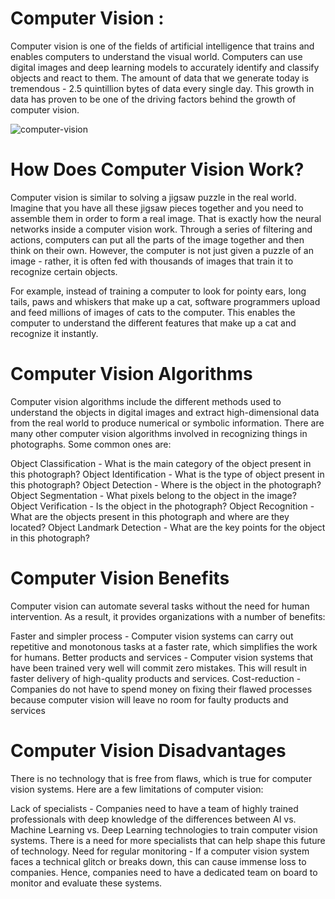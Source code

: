# Computer Vision :
Computer vision is one of the fields of artificial intelligence that trains and enables computers to understand the visual world. Computers can use digital images and deep learning models to accurately identify and classify objects and react to them.
The amount of data that we generate today is tremendous - 2.5 quintillion bytes of data every single day. This growth in data has proven to be one of the driving factors behind the growth of computer vision.


![computer-vision](https://user-images.githubusercontent.com/93095434/181162354-3f75af03-e90b-4b53-9298-7c0b1331f547.jpg)

# How Does Computer Vision Work?
Computer vision is similar to solving a jigsaw puzzle in the real world. Imagine that you have all these jigsaw pieces together and you need to assemble them in order to form a real image. That is exactly how the neural networks inside a computer vision work. Through a series of filtering and actions, computers can put all the parts of the image together and then think on their own. However, the computer is not just given a puzzle of an image - rather, it is often fed with thousands of images that train it to recognize certain objects. 

For example, instead of training a computer to look for pointy ears, long tails, paws and whiskers that make up a cat, software programmers upload and feed millions of images of cats to the computer. This enables the computer to understand the different features that make up a cat and recognize it instantly.

# Computer Vision Algorithms
Computer vision algorithms include the different methods used to understand the objects in digital images and extract high-dimensional data from the real world to produce numerical or symbolic information. There are many other computer vision algorithms involved in recognizing things in photographs. Some common ones are:

Object Classification - What is the main category of the object present in this photograph? 
Object Identification - What is the type of object present in this photograph? 
Object Detection - Where is the object in the photograph? 
Object Segmentation - What pixels belong to the object in the image? 
Object Verification - Is the object in the photograph? 
Object Recognition - What are the objects present in this photograph and where are they located?
Object Landmark Detection - What are the key points for the object in this photograph? 

# Computer Vision Benefits
Computer vision can automate several tasks without the need for human intervention. As a result, it provides organizations with a number of benefits:

Faster and simpler process - Computer vision systems can carry out repetitive and monotonous tasks at a faster rate, which simplifies the work for humans.
Better products and services - Computer vision systems that have been trained very well will commit zero mistakes. This will result in faster delivery of high-quality products and services.
Cost-reduction - Companies do not have to spend money on fixing their flawed processes because computer vision will leave no room for faulty products and services

# Computer Vision Disadvantages
There is no technology that is free from flaws, which is true for computer vision systems. Here are a few limitations of computer vision:

Lack of specialists - Companies need to have a team of highly trained professionals with deep knowledge of the differences between AI vs. Machine Learning vs. Deep Learning technologies to train computer vision systems. There is a need for more specialists that can help shape this future of technology.
Need for regular monitoring - If a computer vision system faces a technical glitch or breaks down, this can cause immense loss to companies. Hence, companies need to have a dedicated team on board to monitor and evaluate these systems.
